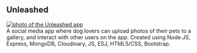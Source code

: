 ## Unleashed
<a href="https://ibb.co/89yrhhW"><img src="https://i.ibb.co/zZ3Xkky/Screen-Shot-2022-11-19-at-7-41-44-PM.png" alt="photo of the Unleashed app" border="0"></a>
<br>
A social media app where dog lovers can upload photos of their pets to a gallery, and interact with other users on the app.  Created using Node.JS, Express, MongoDB, Cloudinary, JS, ESJ, HTML5/CSS, Bootstrap.
